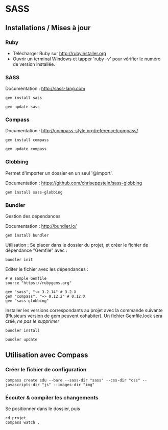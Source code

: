 # SASS

## Installations / Mises à jour

### Ruby

* Télécharger Ruby sur http://rubyinstaller.org
* Ouvrir un terminal Windows et tapper 'ruby -v' pour vérifier le numéro de version installée.

### SASS
Documentation : http://sass-lang.com

```
gem install sass
```

```
gem update sass
```


### Compass
Documentation : http://compass-style.org/reference/compass/

```
gem install compass
```

```
gem update compass
```


### Globbing
Permet d'importer un dossier en un seul '@import'.

Documentation : https://github.com/chriseppstein/sass-globbing

```
gem install sass-globbing
```


### Bundler
Gestion des dépendances

Documentation : http://bundler.io/

```
gem install bundler
```

Utilisation : Se placer dans le dossier du projet, et créer le fichier de dépendance "Gemfile" avec :

```
bundler init
```

Editer le fichier avec les dépendances :

```
# A sample Gemfile
source "https://rubygems.org"

gem "sass", "~> 3.2.14" # 3.2.X
gem "compass", "~> 0.12.2" # 0.12.X
gem "sass-globbing"
```

Installer les versions correspondants au projet avec la commande suivante (Plusieurs version de gem peuvent cohabiter).
Un fichier Gemfile.lock sera créé, *ne pas le supprimer*

```
bundler install
```

```
bundler update
```




## Utilisation avec Compass

### Créer le fichier de configuration

```
compass create sdu --bare --sass-dir "sass" --css-dir "css" --javascripts-dir "js" --images-dir "img"
```

### Écouter & compiler les changements

Se positionner dans le dossier, puis

```
cd projet
compass watch .
```

